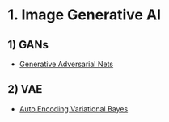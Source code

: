 # 1. Image Generative AI
## 1) GANs
- [Generative Adversarial Nets](https://github.com/KimRass/AI-Paper-Reviews/tree/main/GANs)
## 2) VAE
- [Auto Encoding Variational Bayes](https://github.com/KimRass/VAE/tree/main/papers/VAE)
